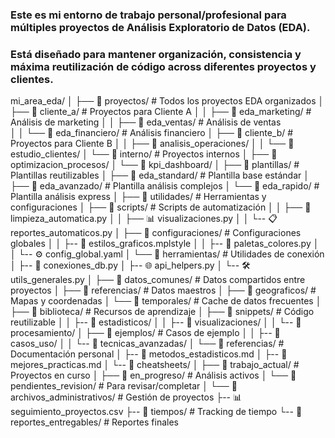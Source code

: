 

### Este es mi entorno de trabajo personal/profesional para múltiples proyectos de Análisis Exploratorio de Datos (EDA).
### Está diseñado para mantener organización, consistencia y máxima reutilización de código across diferentes proyectos y clientes.

mi_area_eda/
│
├── 📁 proyectos/                    # Todos los proyectos EDA organizados
│   ├── 📁 cliente_a/               # Proyectos para Cliente A
│   │   ├── 📁 eda_marketing/       # Análisis de marketing
│   │   ├── 📁 eda_ventas/          # Análisis de ventas  
│   │   └── 📁 eda_financiero/      # Análisis financiero
│   ├── 📁 cliente_b/               # Proyectos para Cliente B
│   │   ├── 📁 analisis_operaciones/
│   │   └── 📁 estudio_clientes/
│   └── 📁 interno/                 # Proyectos internos
│       ├── 📁 optimizacion_procesos/
│       └── 📁 kpi_dashboard/
│
├── 📁 plantillas/                  # Plantillas reutilizables
│   ├── 📁 eda_standard/            # Plantilla base estándar
│   ├── 📁 eda_avanzado/            # Plantilla análisis complejos
│   └── 📁 eda_rapido/              # Plantilla análisis express
│
├── 📁 utilidades/                  # Herramientas y configuraciones
│   ├── 📁 scripts/                 # Scripts de automatización
│   │   ├── 🔧 limpieza_automatica.py
│   │   ├── 📊 visualizaciones.py
│   │   └-- 📋 reportes_automaticos.py
│   ├── 📁 configuraciones/         # Configuraciones globales
│   │   ├-- 🎨 estilos_graficos.mplstyle
│   │   ├-- 🎨 paletas_colores.py
│   │   └-- ⚙️ config_global.yaml
│   └── 📁 herramientas/            # Utilidades de conexión
│       ├-- 🔌 conexiones_db.py
│       ├-- 🌐 api_helpers.py
│       └-- 🛠️ utils_generales.py
│
├── 📁 datos_comunes/               # Datos compartidos entre proyectos
│   ├── 📁 referencias/             # Datos maestros
│   ├── 📁 geograficos/             # Mapas y coordenadas
│   └── 📁 temporales/              # Cache de datos frecuentes
│
├── 📁 biblioteca/                  # Recursos de aprendizaje
│   ├── 📁 snippets/                # Código reutilizable
│   │   ├-- 📁 estadisticos/
│   │   ├-- 📁 visualizaciones/
│   │   └-- 📁 procesamiento/
│   ├── 📁 ejemplos/                # Casos de ejemplo
│   │   ├-- 📁 casos_uso/
│   │   └-- 📁 tecnicas_avanzadas/
│   └── 📁 referencias/             # Documentación personal
│       ├-- 📖 metodos_estadisticos.md
│       ├-- 📖 mejores_practicas.md
│       └-- 📁 cheatsheets/
│
├── 📁 trabajo_actual/              # Proyectos en curso
│   ├── 📁 en_progreso/             # Análisis activos
│   └── 📁 pendientes_revision/     # Para revisar/completar
│
└── 📁 archivos_administrativos/    # Gestión de proyectos
    ├-- 📊 seguimiento_proyectos.csv
    ├-- 📁 tiempos/                 # Tracking de tiempo
    └-- 📁 reportes_entregables/    # Reportes finales